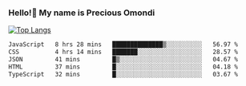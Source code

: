 ### Hello!👋 My name is Precious Omondi 

[![Top Langs](https://github-readme-stats.vercel.app/api/top-langs/?username=Presho99&langs_count=8&theme=dark)](https://github.com/Presho99/github-readme-stats)



<!--START_SECTION:waka-->

```txt
JavaScript   8 hrs 28 mins   ██████████████▒░░░░░░░░░░   56.97 %
CSS          4 hrs 14 mins   ███████░░░░░░░░░░░░░░░░░░   28.57 %
JSON         41 mins         █▒░░░░░░░░░░░░░░░░░░░░░░░   04.67 %
HTML         37 mins         █░░░░░░░░░░░░░░░░░░░░░░░░   04.18 %
TypeScript   32 mins         █░░░░░░░░░░░░░░░░░░░░░░░░   03.67 %
```

<!--END_SECTION:waka-->

